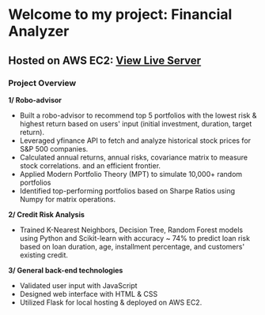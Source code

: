 # Welcome to my project: Financial Analyzer

## Hosted on AWS EC2: [View Live Server](http://3.135.214.34:5000/)<br>

### Project Overview
<b>1/ Robo-advisor</b><br>
- Built a robo-advisor to recommend top 5 portfolios with the lowest risk & highest return based on users' input (initial investment, duration, target return).<br>
- Leveraged yfinance API to fetch and analyze historical stock prices for S&P 500 companies.<br>
- Calculated annual returns, annual risks, covariance matrix to measure stock correlations. and an efficient frontier.<br>
- Applied Modern Portfolio Theory (MPT) to simulate 10,000+ random portfolios<br>
- Identified top-performing portfolios based on Sharpe Ratios using Numpy for matrix operations.<br>

<b>2/ Credit Risk Analysis</b><br>
- Trained K-Nearest Neighbors, Decision Tree, Random Forest models using Python and Scikit-learn with accuracy ~ 74% to predict loan risk based on loan duration, age, installment percentage, and customers' existing credit.<br>

<b>3/ General back-end technologies</b><br>
- Validated user input with JavaScript<br>
- Designed web interface with HTML & CSS<br>
- Utilized Flask for local hosting & deployed on AWS EC2.<br>


